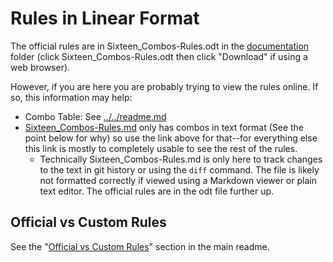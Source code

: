 # Rules in Linear Format

The official rules are in Sixteen_Combos-Rules.odt in the [documentation](../) folder (click Sixteen_Combos-Rules.odt then click "Download" if using a web browser).

However, if you are here you are probably trying to view the rules online. If so, this information may help:
- Combo Table: See [../../readme.md](../../readme.md)
- [Sixteen_Combos-Rules.md](Sixteen_Combos-Rules.md) only has combos in text format (See the point below for why) so use the link above for that--for everything else this link is mostly to completely usable to see the rest of the rules.
  - Technically Sixteen_Combos-Rules.md is only here to track changes to the text in git history or using the `diff` command. The file is likely not formatted correctly if viewed using a Markdown viewer or plain
text editor. The official rules are in the odt file further up.

## Official vs Custom Rules
See the "[Official vs Custom Rules](../../readme.md#official-vs-custom-rules)" section in the main readme.
